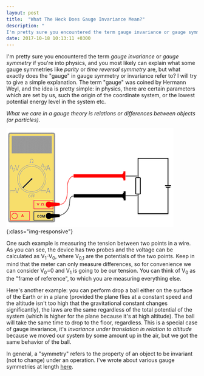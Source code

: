 ```yaml
---
layout: post
title:  "What The Heck Does Gauge Invariance Mean?"
description: "
I'm pretty sure you encountered the term gauge invariance or gauge symmetry if you're into physics, and you most likely can explain what some gauge symmetries like parity or time reversal symmetry are, but what exactly does the gauge in gauge symmetry or invariance refer to? I will try to give a simple explanation. The term gauge was coined by Hermann Weyl, and the idea is pretty simple..."
date: 2017-10-18 10:13:11 +0300
---
```

I'm pretty sure you encountered the term *gauge invariance* or *gauge symmetry* if you're into physics, and you most likely can explain what some gauge symmetries like *parity* or *time reversal symmetry* are, but what exactly does the "gauge" in gauge symmetry or invariance refer to? I will try to give a simple explanation. The term "gauge" was coined by Hermann Weyl, and the idea is pretty simple: in physics, there are certain parameters which are set by us, such the origin of the coordinate system, or the lowest potential energy level in the system etc.

*What we care in a gauge theory is relations or differences between objects (or particles).*

![magnetic field](/images/voltage.gif){:class="img-responsive"}

One such example is measuring the tension between two points in a wire. As you can see, the device has two probes and the voltage can be calculated as V<sub>1</sub>-V<sub>0</sub>, where V<sub>0,1</sub> are the potentials of the two points. Keep in mind that the meter can only measure differences, so for convenience we can consider V<sub>0</sub>=0 and V<sub>1</sub> is going to be our tension. You can think of V<sub>0</sub> as the "frame of reference", to which you are measuring everything else.

Here's another example: you can perform drop a ball either on the surface of the Earth or in a plane (provided the plane flies at a constant speed and the altitude isn't too high that the gravitational constant changes significantly), the laws are the same regardless of the total potential of the system (which is higher for the plane because it's at high altitude). The ball will take the same time to drop to the floor, regardless. This is a special case of gauge invariance, it's *invariance under translation in relation to altitude* because we moved our system by some amount up in the air, but we got the same behavior of the ball.

In general, a "symmetry" refers to the property of an object to be invariant (not to change) under an operation. I've wrote about various gauge symmetries at length [here](http://florintoader.net/accounting).
